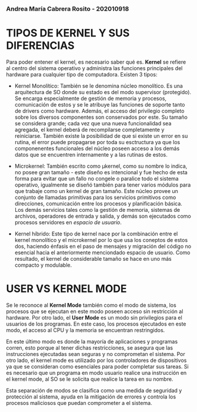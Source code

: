 ### Andrea María Cabrera Rosito - 202010918
# TIPOS DE KERNEL Y SUS DIFERENCIAS
Para poder entener el kernel, es necesario saber qué es. **Kernel** se refiere al centro del sistema operativo y administra las funciones principales del hardware para cualquier tipo de computadora. Existen 3 tipos:

- Kernel Monolítico: También se le denomina núcleo monolítico. Es una arquitectura de SO donde su estado es del modo supervisor (protegido). Se encarga especialmente de gestión de memoria y procesos, comunicación de estos y se le atribuye las funciones de soporte tanto de drivers como hardware. Además, el acceso del privilegio completo sobre los diversos componentes son conservados por este. 
Su tamaño se considera grande; cada vez que una nueva funcionalidad sea agregada, el kernel deberá de recompilarse completamente y reiniciarse. También existe la posibilidad de que si existe un error en su rutina, el error puede propagarse por toda su esctructura ya que los componenentes funcionales del núcleo poseen acceso a los demás datos que se encuentren internamente y a las rutinas de estos.

- Microkernel: También escrito como μkernel, como su nombre lo indica, no posee gran tamaño - este diseño es intencional y fue hecho de esta forma para evitar que un fallo no congele o paralice todo el sistema operativo, igualmente se diseñó también para tener varios módulos para que trabaje como un kernel de gran tamaño. Este núcleo provee un conjunto de llamadas primitivas para los servicios primitivos como direcciones, comunicación entre los procesos y planificación básica. Los demás servicios tales como la gestión de memoria, sistemas de archivos, operadores de entrada y salida, y demás son ejecutados como procesos servidores en _espacio de usuario_.

- Kernel híbrido: Este tipo de kernel nace por la combinación entre el kernel monolítico y el microkernel por lo que usa los coneptos de estos dos, haciendo énfasis en el paso de mensajes y migración del código no esencial hacia el anteriormente menciondado espacio de usuario. Como resultado, el kernel de considerable tamaño se hace en uno más compacto y modulable. 

# USER VS KERNEL MODE
Se le reconoce al **Kernel Mode** también como el modo de sistema, los procesos que se ejecutan en este modo poseen acceso sin restricción al hardware. Por otro lado, el **User Mode** es un modo sin privilegios para el usuarios de los programas. En este caso, los procesos ejecutados en este modo, el acceso al CPU y la memoria se encuentran restringidos. 

En este último modo es donde la mayoría de aplicaciones y programas corren, esto porque al tener dichas restricciones, se asegura que las instrucciones ejecutadas sean seguras y no comprometan el sistema. Por otro lado, el kernel mode es utilizado por los controladores de dispositivos ya que se consideran como esenciales para poder completar sus tareas. Si es necesario que un programa en modo usuario realice una instrucción en el kernel mode, al SO se le solicita que realice la tarea en su nombre.

Esta separación de modos se clasifica como una medida de seguridad y protección al sistema, ayuda en la mitigación de errores y controla los procesos maliciosos que puedan comprometer a el sistema. 